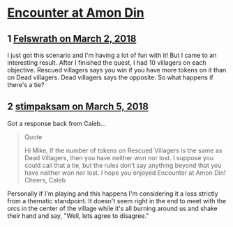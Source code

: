 # [Encounter at Amon Din](https://community.fantasyflightgames.com/topic/270842-encounter-at-amon-din/)

## 1 [Felswrath on March 2, 2018](https://community.fantasyflightgames.com/topic/270842-encounter-at-amon-din/?do=findComment&comment=3235185)

I just got this scenario and I'm having a lot of fun with it! But I came to an interesting result. After I finished the quest, I had 10 villagers on each objective. Rescued villagers says you win if you have more tokens on it than on Dead villagers. Dead villagers says the opposite. So what happens if there's a tie?

## 2 [stimpaksam on March 5, 2018](https://community.fantasyflightgames.com/topic/270842-encounter-at-amon-din/?do=findComment&comment=3239214)

Got a response back from Caleb...

> Quote
> 
> Hi Mike,
> If the number of tokens on Rescued Villagers is the same as Dead Villagers, then you have neither won nor lost. I suppose you could call that a tie, but the rules don’t say anything beyond that you have neither won nor lost.
> I hope you enjoyed Encounter at Amon Din!
> Cheers,
> Caleb

Personally if I'm playing and this happens I'm considering it a loss strictly from a thematic standpoint. It doesn't seem right in the end to meet with the orcs in the center of the village while it's all burning around us and shake their hand and say, "Well, lets agree to disagree."

